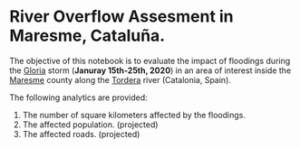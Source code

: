
# River Overflow Assesment in Maresme, Cataluña.

The objective of this notebook is to evaluate the impact of floodings during the [Gloria](https://en.wikipedia.org/wiki/Storm_Gloria) storm (**Januray 15th-25th, 2020**) in an area of interest inside the [Maresme](https://en.wikipedia.org/wiki/Maresme) county along the [Tordera](<https://en.wikipedia.org/wiki/Tordera_(river)>) river (Catalonia, Spain).

The following analytics are provided: 

1. The number of square kilometers affected by the floodings.
2. The affected population. (projected)
3. The affected roads. (projected)



